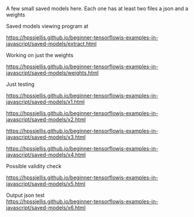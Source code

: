 A few small saved models here. Each one has at least two files a json and a weights


Saved models viewing program at 

https://hpssjellis.github.io/beginner-tensorflowjs-examples-in-javascript/saved-models/extract.html


Working on just the weights 

https://hpssjellis.github.io/beginner-tensorflowjs-examples-in-javascript/saved-models/weights.html

Just testing   


https://hpssjellis.github.io/beginner-tensorflowjs-examples-in-javascript/saved-models/x1.html


https://hpssjellis.github.io/beginner-tensorflowjs-examples-in-javascript/saved-models/x2.html


https://hpssjellis.github.io/beginner-tensorflowjs-examples-in-javascript/saved-models/x3.html




https://hpssjellis.github.io/beginner-tensorflowjs-examples-in-javascript/saved-models/x4.html


Possible validity check

https://hpssjellis.github.io/beginner-tensorflowjs-examples-in-javascript/saved-models/x5.html


Output json test  
https://hpssjellis.github.io/beginner-tensorflowjs-examples-in-javascript/saved-models/x6.html
